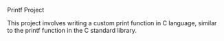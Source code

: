 Printf Project

This project involves writing a custom print function in C language, similar to the printf function in the C standard library.

